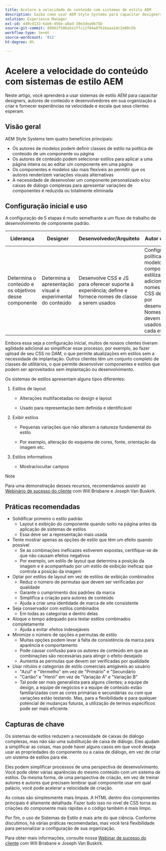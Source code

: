 ```yaml
---
title: Acelere a velocidade do conteúdo com sistemas de estilo AEM
description: Saiba como usar AEM Style Systems para capacitar designers, autores de conteúdo e desenvolvedores em sua organização a criar e fornecer experiências na velocidade e escala que seus clientes esperam.
solution: Experience Manager
exl-id: 449cd133-6ab6-456e-a0ad-30e3dea9b75b
source-git-commit: 89982f506a5e1ffc12f84a0f616aaa1dc2e00c5b
workflow-type: tm+mt
source-wordcount: '812'
ht-degree: 0%

---
```


# Acelere a velocidade do conteúdo com sistemas de estilo AEM

Neste artigo, você aprenderá a usar sistemas de estilo AEM para capacitar designers, autores de conteúdo e desenvolvedores em sua organização a criar e fornecer experiências na velocidade e escala que seus clientes esperam.

## Visão geral

AEM Style Systems tem quatro benefícios principais:

* Os autores de modelos podem definir classes de estilo na política de conteúdo de um componente ou página
* Os autores de conteúdo podem selecionar estilos para aplicar a uma página inteira ou ao editar um componente em uma página
* Os componentes e modelos são mais flexíveis ao permitir que os autores renderizem variações visuais alternativas
* A necessidade de desenvolver um componente personalizado e/ou caixas de diálogo complexas para apresentar variações de componentes é reduzida ou totalmente eliminada

## Configuração inicial e uso

A configuração de 5 etapas é muito semelhante a um fluxo de trabalho de desenvolvimento de componente padrão.

| **Liderança** | **Designer** | **Desenvolvedor/Arquiteto** | **Autor do modelo** | **Autor do conteúdo** |
| --- | --- | --- | --- | --- |
| Determina o conteúdo e os objetivos desse componente | Determina a apresentação visual e experimental do conteúdo | Desenvolve CSS e JS para oferecer suporte à experiência; define e fornece nomes de classe a serem usados | Configura políticas de modelo para componentes estilizados adicionando nomes de classe CSS definidos por desenvolvedores. Nomes amigáveis devem ser usados para cada estilo. | Ao criar páginas, aplica estilos conforme necessário para atingir a aparência desejada |

Embora essa seja a configuração inicial, muitos de nossos clientes tiveram agilidade adicional ao simplificar esse processo, por exemplo, ao fazer upload de seu CSS no DAM, o que permite atualizações em estilos sem a necessidade de implantação. Outros clientes têm um conjunto completo de classes de utilitários, o que permite desenvolver componentes e estilos que podem ser aproveitados sem implantação ou desenvolvimento.

Os sistemas de estilos apresentam alguns tipos diferentes:

1. Estilos de layout

   * Alterações multifacetadas no design e layout

   * Usado para representação bem definida e identificável

1. Exibir estilos
   * Pequenas variações que não alteram a natureza fundamental do estilo

   * Por exemplo, alteração do esquema de cores, fonte, orientação da imagem etc.

1. Estilos informativos

   * Mostrar/ocultar campos

>[!NOTE]
>
>Para uma demonstração desses recursos, recomendamos assistir ao [Webinário de sucesso do cliente](https://adobecustomersuccess.adobeconnect.com/pob610c9mffjmp4/) com Will Brisbane e Joseph Van Buskirk.

## Práticas recomendadas

* Solidificar primeiro o estilo padrão
   * Layout e exibição do componente quando solto na página antes da aplicação de sistemas de estilos
   * Essa deve ser a representação mais usada
* Tente mostrar apenas as opções de estilo que têm um efeito quando possível
   * Se as combinações ineficazes estiverem expostas, certifique-se de que não causam efeitos negativos
   * Por exemplo, um estilo de layout que determina a posição da imagem e é acompanhado por um estilo de exibição ineficaz que controla a posição da imagem
* Optar por estilos de layout em vez de estilos de exibição combinados
   * Reduz o número de permutas que devem ser verificadas por qualidade
   * Garante o cumprimento dos padrões da marca
   * Simplifica a criação para autores de conteúdo
   * Ajuda a criar uma identidade de marca de site consistente
* Seja conservador com estilos combinados
   * Em todas as categorias e dentro delas
* Aloque o tempo adequado para testar estilos combinados completamente
   * Ajuda a evitar efeitos indesejáveis
* Minimize o número de opções e permutas de estilo
   * Muitas opções podem levar à falta de consistência da marca para aparência e comportamento
   * Pode causar confusão para os autores de conteúdo em que as combinações são necessárias para atingir o efeito desejado
   * Aumenta as permutas que devem ser verificadas por qualidade
* Usar rótulos e categorias de estilo comerciais amigáveis ao usuário
   * &quot;Azul&quot; e &quot;Vermelho&quot; em vez de &quot;Primário&quot; e &quot;Secundário
   * &quot;Cartão&quot; e &quot;Herói&quot; em vez de &quot;Variação A&quot; e &quot;Variação B&quot;
   * Tal pode ser mais generalista para alguns clientes; a equipe de design, a equipe de negócios e a equipe de conteúdo estão familiarizadas com as cores primárias e secundárias ou com que variações estão testando. Mas, para a flexibilidade e para qualquer potencial de mudanças futuras, a utilização de termos específicos pode ser mais eficiente.

## Capturas de chave

Os sistemas de estilos reduzem a necessidade de caixas de diálogo complexas, mas não são uma substituição de caixa de diálogo. Eles ajudam a simplificar as coisas, mas pode haver alguns casos em que você deseja usar as propriedades do componente ou a caixa de diálogo, em vez de criar um sistema de estilos para ele.

Eles podem simplificar processos de uma perspectiva de desenvolvimento. Você pode obter várias aparências do mesmo conteúdo com um sistema de estilos. Da mesma forma, de uma perspectiva de criação, em vez de treinar autores e autores que precisam lembrar qual componente usar em qual palácio, você pode acelerar a velocidade de criação.

As coisas são simplesmente mais limpas. A HTML dentro dos componentes principais é altamente detalhada. Fazer tudo isso no nível de CSS torna as criações do componente mais rápidas e o código também é mais limpo.

Por fim, o uso de Sistemas de Estilo é mais arte do que ciência. Conforme discutimos, há várias práticas recomendadas, mas você terá flexibilidade para personalizar a configuração de sua organização.

Para obter mais informações, consulte nossa [Webinar de sucesso do cliente](https://adobecustomersuccess.adobeconnect.com/pob610c9mffjmp4/) com Will Brisbane e Joseph Van Buskirk.
